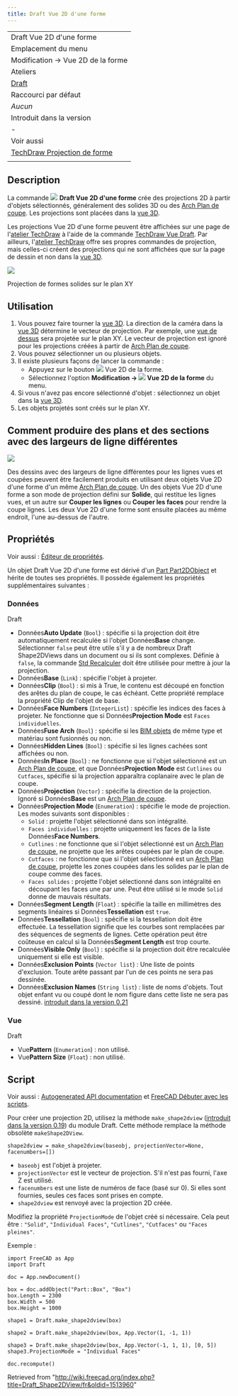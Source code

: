 ```yaml
---
title: Draft Vue 2D d'une forme
---
```

|  |
| --- |
| Draft Vue 2D d'une forme |
| Emplacement du menu |
| Modification → Vue 2D de la forme |
| Ateliers |
| [Draft](/Draft_Workbench/fr "Draft Workbench/fr") |
| Raccourci par défaut |
| *Aucun* |
| Introduit dans la version |
| - |
| Voir aussi |
| [TechDraw Projection de forme](/TechDraw_ProjectShape/fr "TechDraw ProjectShape/fr") |
|  |

## Description

La commande ![](/images/Draft_Shape2DView.svg) **Draft Vue 2D d'une forme** crée des projections 2D à partir d'objets sélectionnés, généralement des solides 3D ou des [Arch Plan de coupe](/Arch_SectionPlane/fr "Arch SectionPlane/fr"). Les projections sont placées dans la [vue 3D](/3D_view/fr "3D view/fr").

Les projections Vue 2D d'une forme peuvent être affichées sur une page de l'[atelier TechDraw](/TechDraw_Workbench/fr "TechDraw Workbench/fr") à l'aide de la commande [TechDraw Vue Draft](/TechDraw_DraftView/fr "TechDraw DraftView/fr"). Par ailleurs, l'[atelier TechDraw](/TechDraw_Workbench/fr "TechDraw Workbench/fr") offre ses propres commandes de projection, mais celles-ci créent des projections qui ne sont affichées que sur la page de dessin et non dans la [vue 3D](/3D_view/fr "3D view/fr").

![](/images/Draft_Shape2DView_example.jpg)

Projection de formes solides sur le plan XY

## Utilisation

1. Vous pouvez faire tourner la [vue 3D](/3D_view/fr "3D view/fr"). La direction de la caméra dans la [vue 3D](/3D_view/fr "3D view/fr") détermine le vecteur de projection. Par exemple, une [vue de dessus](/Std_ViewTop/fr "Std ViewTop/fr") sera projetée sur le plan XY. Le vecteur de projection est ignoré pour les projections créées à partir de [Arch Plan de coupe](/Arch_SectionPlane/fr "Arch SectionPlane/fr").
2. Vous pouvez sélectionner un ou plusieurs objets.
3. Il existe plusieurs façons de lancer la commande :
   * Appuyez sur le bouton ![](/images/Draft_Shape2DView.svg) Vue 2D de la forme.
   * Sélectionnez l'option **Modification → ![](/images/Draft_Shape2DView.svg) Vue 2D de la forme**  du menu.
4. Si vous n'avez pas encore sélectionné d'objet : sélectionnez un objet dans la [vue 3D](/3D_view/fr "3D view/fr").
5. Les objets projetés sont créés sur le plan XY.

## Comment produire des plans et des sections avec des largeurs de ligne différentes

![](/images/Draft_shape2dview_example_plan.png)

Des dessins avec des largeurs de ligne différentes pour les lignes vues et coupées peuvent être facilement produits en utilisant deux objets Vue 2D d'une forme d'un même [Arch Plan de coupe](/Arch_SectionPlane/fr "Arch SectionPlane/fr"). Un des objets Vue 2D d'une forme a son mode de projection défini sur **Solide**, qui restitue les lignes vues, et un autre sur **Couper les lignes** ou **Couper les faces** pour rendre la coupe lignes. Les deux Vue 2D d'une forme sont ensuite placées au même endroit, l'une au-dessus de l'autre.

## Propriétés

Voir aussi : [Éditeur de propriétés](/Property_editor/fr "Property editor/fr").

Un objet Draft Vue 2D d'une forme est dérivé d'un [Part Part2DObject](/Part_Part2DObject/fr "Part Part2DObject/fr") et hérite de toutes ses propriétés. Il possède également les propriétés supplémentaires suivantes :

### Données

Draft

* Données**Auto Update** (`Bool`) : spécifie si la projection doit être automatiquement recalculée si l'objet Données**Base** change. Sélectionner `false` peut être utile s'il y a de nombreux Draft Shape2DViews dans un document ou si ils sont complexes. Définie à `false`, la commande [Std Recalculer](/Std_Refresh/fr "Std Refresh/fr") doit être utilisée pour mettre à jour la projection.
* Données**Base** (`Link`) : spécifie l'objet à projeter.
* Données**Clip** (`Bool`) : si mis à True, le contenu est découpé en fonction des arêtes du plan de coupe, le cas échéant. Cette propriété remplace la propriété Clip de l'objet de base.
* Données**Face Numbers** (`IntegerList`) : spécifie les indices des faces à projeter. Ne fonctionne que si Données**Projection Mode** est `Faces individuelles`.
* Données**Fuse Arch** (`Bool`) : spécifie si les [BIM objets](/BIM_Workbench/fr "BIM Workbench/fr") de même type et matériau sont fusionnés ou non.
* Données**Hidden Lines** (`Bool`) : spécifie si les lignes cachées sont affichées ou non.
* Données**In Place** (`Bool`) : ne fonctionne que si l'objet sélectionné est un [Arch Plan de coupe](/Arch_SectionPlane/fr "Arch SectionPlane/fr"), et que Données**Projection Mode** est `Cutlines` ou `Cutfaces`, spécifie si la projection apparaîtra coplanaire avec le plan de coupe.
* Données**Projection** (`Vector`) : spécifie la direction de la projection. Ignoré si Données**Base** est un [Arch Plan de coupe](/Arch_SectionPlane/fr "Arch SectionPlane/fr").
* Données**Projection Mode** (`Enumeration`) : spécifie le mode de projection. Les modes suivants sont disponibles :
  + `Solid` : projette l'objet sélectionné dans son intégralité.
  + `Faces individuelles` : projette uniquement les faces de la liste Données**Face Numbers**.
  + `Cutlines` : ne fonctionne que si l'objet sélectionné est un [Arch Plan de coupe](/Arch_SectionPlane/fr "Arch SectionPlane/fr"), ne projette que les arêtes coupées par le plan de coupe.
  + `Cutfaces` : ne fonctionne que si l'objet sélectionné est un [Arch Plan de coupe](/Arch_SectionPlane/fr "Arch SectionPlane/fr"), projette les zones coupées dans les solides par le plan de coupe comme des faces.
  + `Faces solides` : projette l'objet sélectionné dans son intégralité en découpant les faces une par une. Peut être utilisé si le mode `Solid` donne de mauvais résultats.
* Données**Segment Length** (`Float`) : spécifie la taille en millimètres des segments linéaires si Données**Tessellation** est `true`.
* Données**Tessellation** (`Bool`) : spécifie si la tessellation doit être effectuée. La tessellation signifie que les courbes sont remplacées par des séquences de segments de lignes. Cette opération peut être coûteuse en calcul si la Données**Segment Length** est trop courte.
* Données**Visible Only** (`Bool`) : spécifie si la projection doit être recalculée uniquement si elle est visible.
* Données**Exclusion Points** (`Vector list`) : Une liste de points d'exclusion. Toute arête passant par l'un de ces points ne sera pas dessinée.
* Données**Exclusion Names** (`String list`) : liste de noms d'objets. Tout objet enfant vu ou coupé dont le nom figure dans cette liste ne sera pas dessiné. [introduit dans la version 0.21](/Release_notes_0.21/fr "Release notes 0.21/fr")

### Vue

Draft

* Vue**Pattern** (`Enumeration`) : non utilisé.
* Vue**Pattern Size** (`Float`) : non utilisé.

## Script

Voir aussi : [Autogenerated API documentation](https://freecad.github.io/SourceDoc/) et [FreeCAD Débuter avec les scripts](/FreeCAD_Scripting_Basics/fr "FreeCAD Scripting Basics/fr").

Pour créer une projection 2D, utilisez la méthode `make_shape2dview` ([introduit dans la version 0.19](/Release_notes_0.19/fr "Release notes 0.19/fr")) du module Draft. Cette méthode remplace la méthode obsolète `makeShape2DView`.

```
shape2dview = make_shape2dview(baseobj, projectionVector=None, facenumbers=[])

```

* `baseobj` est l'objet à projeter.
* `projectionVector` est le vecteur de projection. S'il n'est pas fourni, l'axe Z est utilisé.
* `facenumbers` est une liste de numéros de face (basé sur 0). Si elles sont fournies, seules ces faces sont prises en compte.
* `shape2dview` est renvoyé avec la projection 2D créée.

Modifiez la propriété `ProjectionMode` de l'objet créé si nécessaire. Cela peut être : `"Solid"`, `"Individual Faces"`, `"Cutlines"`, `"Cutfaces"` ou `"Faces pleines"`.

Exemple :

```
import FreeCAD as App
import Draft

doc = App.newDocument()

box = doc.addObject("Part::Box", "Box")
box.Length = 2300
box.Width = 500
box.Height = 1000

shape1 = Draft.make_shape2dview(box)

shape2 = Draft.make_shape2dview(box, App.Vector(1, -1, 1))

shape3 = Draft.make_shape2dview(box, App.Vector(-1, 1, 1), [0, 5])
shape3.ProjectionMode = "Individual Faces"

doc.recompute()

```

Retrieved from "<http://wiki.freecad.org/index.php?title=Draft_Shape2DView/fr&oldid=1513960>"